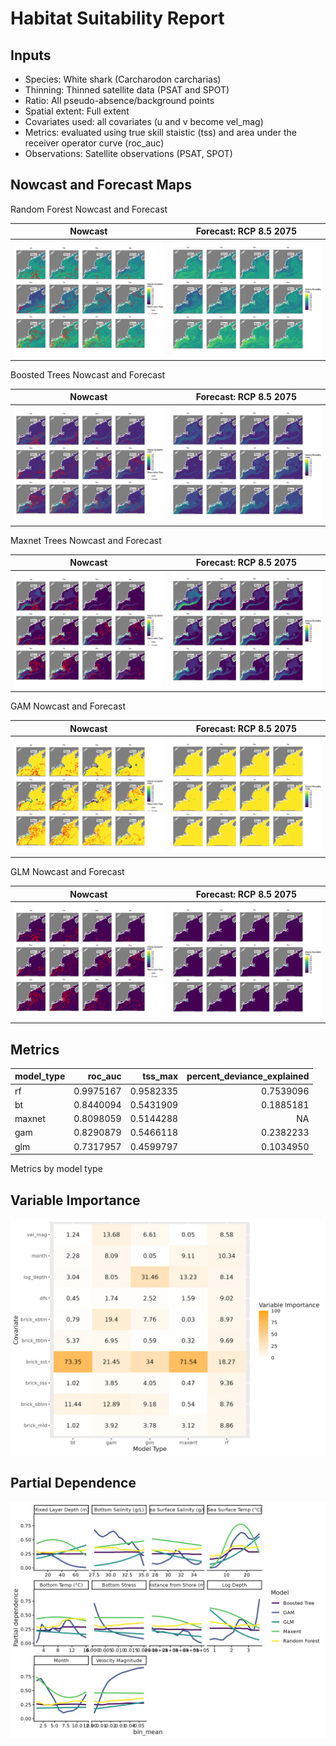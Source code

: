 Habitat Suitability Report
================

## Inputs

- Species: White shark (Carcharodon carcharias)
- Thinning: Thinned satellite data (PSAT and SPOT)
- Ratio: All pseudo-absence/background points
- Spatial extent: Full extent
- Covariates used: all covariates (u and v become vel_mag)
- Metrics: evaluated using true skill staistic (tss) and area under the
  receiver operator curve (roc_auc)
- Observations: Satellite observations (PSAT, SPOT)

## Nowcast and Forecast Maps

Random Forest Nowcast and Forecast

| Nowcast | Forecast: RCP 8.5 2075 |
|:--:|:--:|
| ![](../../../../tidy_reports/versions/c11/010360/c11.010360.01_12_rf_compiled_casts.png) | ![](../../../../tidy_reports/versions/c11/010364/c11.010364.01_12_rf_compiled_casts.png) |

Boosted Trees Nowcast and Forecast

| Nowcast | Forecast: RCP 8.5 2075 |
|:--:|:--:|
| ![](../../../../tidy_reports/versions/c11/010360/c11.010360.01_12_bt_compiled_casts.png) | ![](../../../../tidy_reports/versions/c11/010364/c11.010364.01_12_bt_compiled_casts.png) |

Maxnet Trees Nowcast and Forecast

| Nowcast | Forecast: RCP 8.5 2075 |
|:--:|:--:|
| ![](../../../../tidy_reports/versions/c11/010360/c11.010360.01_12_maxent_compiled_casts.png) | ![](../../../../tidy_reports/versions/c11/010364/c11.010364.01_12_maxent_compiled_casts.png) |

GAM Nowcast and Forecast

| Nowcast | Forecast: RCP 8.5 2075 |
|:--:|:--:|
| ![](../../../../tidy_reports/versions/c11/010360/c11.010360.01_12_gam_compiled_casts.png) | ![](../../../../tidy_reports/versions/c11/010364/c11.010364.01_12_gam_compiled_casts.png) |

GLM Nowcast and Forecast

| Nowcast | Forecast: RCP 8.5 2075 |
|:--:|:--:|
| ![](../../../../tidy_reports/versions/c11/010360/c11.010360.01_12_glm_compiled_casts.png) | ![](../../../../tidy_reports/versions/c11/010364/c11.010364.01_12_glm_compiled_casts.png) |

## Metrics

| model_type |   roc_auc |   tss_max | percent_deviance_explained |
|:-----------|----------:|----------:|---------------------------:|
| rf         | 0.9975167 | 0.9582335 |                  0.7539096 |
| bt         | 0.8440094 | 0.5431909 |                  0.1885181 |
| maxnet     | 0.8098059 | 0.5144288 |                         NA |
| gam        | 0.8290879 | 0.5466118 |                  0.2382233 |
| glm        | 0.7317957 | 0.4599797 |                  0.1034950 |

Metrics by model type

## Variable Importance

![](m11.01036_tidy_compiled_files/figure-gfm/variable_importance-1.png)

## Partial Dependence

![](m11.01036_tidy_compiled_files/figure-gfm/partial_dependence-1.png)
